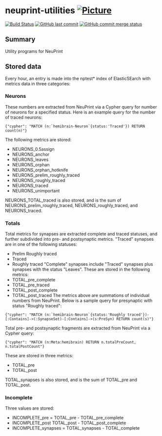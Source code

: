 # neuprint-utilities [![Picture](https://raw.github.com/janelia-flyem/janelia-flyem.github.com/master/images/HHMI_Janelia_Color_Alternate_180x40.png)](http://www.janelia.org)

[![Build Status](https://travis-ci.org/JaneliaSciComp/neuprint-utilities.svg?branch=master)](https://travis-ci.org/JaneliaSciComp/neuprint-utilities)
[![GitHub last commit](https://img.shields.io/github/last-commit/google/skia.svg)](https://github.com/JaneliaSciComp/neuprint-utilities)
[![GitHub commit merge status](https://img.shields.io/github/commit-status/badges/shields/master/5d4ab86b1b5ddfb3c4a70a70bd19932c52603b8c.svg)](https://github.com/JaneliaSciComp/neuprint-utilities)

## Summary
Utility programs for NeuPrint

## Stored data
Every hour, an entry is made into the nptest* index of ElasticSEarch with metrics data in three categories:

### Neurons
These numbers are extracted from NeuPrint via a Cypher query for number of neurons for a specified status. Here is an example query for the number of traced neurons:

```{"cypher": "MATCH (n:`hemibrain-Neuron`{status:'Traced'}) RETURN count(n)"}```

The following metrics are stored:
- NEURONS_0.5assign
- NEURONS_anchor
- NEURONS_leaves
- NEURONS_orphan
- NEURONS_orphan_hotknife
- NEURONS_prelim_roughly_traced
- NEURONS_roughly_traced
- NEURONS_traced
- NEURONS_unimportant

NEURONS_TOTAL_traced is also stored, and is the sum of NEURONS_prelim_roughly_traced, NEURONS_roughly_traced, and NEURONS_traced.

### Totals
Total metrics for synapses are extracted complete and traced statuses, and further subdivided into pre- and postsynaptic metrics.
"Traced" synapses are in one of the following statuses:
- Prelim Roughly traced
- Traced
- Roughly traced
"Complete" synapses include "Traced" synapses plus synapses with the status "Leaves". These are stored in the following metrics:
- TOTAL_pre_complete
- TOTAL_pre_traced
- TOTAL_post_complete
- TOTAL_post_traced
The metrics above are summations of individual numbers from NeuPrint. Below is a sample query for presynaptic with status "Roughly traced":

```{"cypher": "MATCH (n:`hemibrain-Neuron`{status:'Roughly traced'})-[:Contains]->(:SynapseSet)-[:Contains]->(s:PreSyn) RETURN count(s)"}```

Total pre- and postsynaptic fragments are extracted from NeuPrint via a Cypher query:

```{"cypher": "MATCH (n:Meta:hemibrain) RETURN n.totalPreCount, n.totalPostCount"}```

These are stored in three metrics:
- TOTAL_pre
- TOTAL_post

TOTAL_synapses is also stored, and is the sum of TOTAL_pre and TOTAL_post.

### Incomplete
Three values are stored:
- INCOMPLETE_pre = TOTAL_pre - TOTAL_pre_complete
- INCOMPLETE_post TOTAL_post - TOTAL_post_complete
- INCOMPLETE_synapses = TOTAL_synapses - TOTAL_complete

